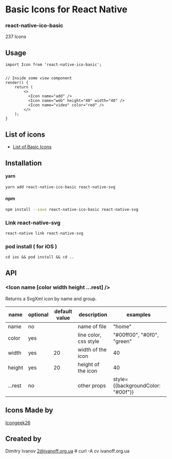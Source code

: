 # Basic Icons for React Native

### react-native-ico-basic

237 Icons

## Usage

```
import Icon from 'react-native-ico-basic';


// Inside some view component
render() {
    return (
        <>
          <Icon name="add" />
          <Icon name="web" height="40" width="40" />
          <Icon name="video" color="red" />
        </>
    );
}

```

## List of icons

- [List of Basic Icons](static/basic.md)

## Installation

#### yarn

```bash
yarn add react-native-ico-basic react-native-svg
```

#### npm

```bash
npm install --save react-native-ico-basic react-native-svg
```

### Link react-native-svg

```bash
react-native link react-native-svg
```

### pod install ( for iOS )

```
cd ios && pod install && cd ..
```

## API

### <Icon name [color width height ...rest] />

Returns a SvgXml icon by name and group.

 name | optional | default value | description | examples
------|----------|---------------|-------------|---------
name | no |  | name of file | "home"
color | yes | | line color, css style | "#00ff00", "#0f0", "green"
width | yes | 20 | width of the icon | 40
height | yes | 20 | height of the icon | 40
...rest | no | | other props | style={{backgroundColor: "#00f"}}

## Icons Made by

[Icongeek26](https://www.flaticon.com/authors/icongeek26)

## Created by

Dimitry Ivanov <2@ivanoff.org.ua> # curl -A cv ivanoff.org.ua
